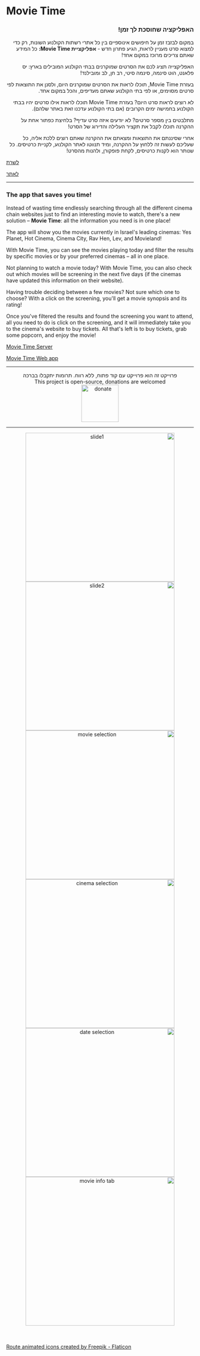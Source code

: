 # Movie Time
<h3 dir="rtl"> האפליקציה שחוסכת לך זמן! </h3>

<div dir="rtl">
במקום לבזבז זמן על חיפושים אינוספיים בין כל אתרי רשתות הקולנוע השונות, רק כדי למצוא סרט מעניין לראות, הגיע פתרון חדש - <b> אפליקציית Movie Time:</b> כל המידע שאתם צריכים מרוכז במקום אחד!

האפליקצייה תציג לכם את הסרטים שמוקרנים בבתי הקולנוע המובילים בארץ: יס פלאנט, הוט סינמה, סינמה סיטי, רב חן, לב ומובילנד!

בעזרת Movie Time, תוכלו לראות את הסרטים שמוקרנים היום, ולסנן את התוצאות לפי סרטים מסוימים, או לפי בתי הקולנוע שאתם מעדיפים, והכל במקום אחד.

לא רוצים לראות סרט היום? בעזרת Movie Time תוכלו לראות אילו סרטים יהיו בבתי הקולנוע בחמישה ימים הקרובים (אם בתי הקולנוע עדכנו זאת באתר שלהם).

מתלבטים בין מספר סרטים? לא יודעים איזה סרט עדיף? בלחיצת כפתור אחת על ההקרנה תוכלו לקבל את תקציר העלילה והדירוג של הסרט!

אחרי שסיננתם את התוצאות ומצאתם את ההקרנה שאתם רוצים ללכת אליה, כל שעליכם לעשות זה ללחוץ על ההקרנה, ומיד תנווטו לאתר הקולנוע, לקניית כרטיסים. כל שנותר הוא לקנות כרטיסים, לקחת פופקורן, ולהנות מהסרט!
</div>

[לשרת](https://github.com/tal-sitton/Movie-Time-Server)

[לאתר](https://github.com/tal-sitton/Movie-Time-Web)

---
### The app that saves you time!

Instead of wasting time endlessly searching through all the different cinema chain websites just to find an interesting movie to watch, there's a new solution – **Movie Time**: all the information you need is in one place!

The app will show you the movies currently in Israel's leading cinemas: Yes Planet, Hot Cinema, Cinema City, Rav Hen, Lev, and Movieland!

With Movie Time, you can see the movies playing today and filter the results by specific movies or by your preferred cinemas – all in one place.

Not planning to watch a movie today? With Movie Time, you can also check out which movies will be screening in the next five days (if the cinemas have updated this information on their website).

Having trouble deciding between a few movies? Not sure which one to choose? With a click on the screening, you'll get a movie synopsis and its rating!

Once you've filtered the results and found the screening you want to attend, all you need to do is click on the screening, and it will immediately take you to the cinema's website to buy tickets. All that's left is to buy tickets, grab some popcorn, and enjoy the movie!

[Movie Time Server](https://github.com/tal-sitton/Movie-Time-Server)

[Movie Time Web app](https://github.com/tal-sitton/Movie-Time-Web)

---
<div align="center">
  פרוייקט זה הוא פרוייקט עם קוד פתוח, ללא רווח. תרומות יתקבלו בברכה
  <br>
  This project is open-source, donations are welcomed
  <br>
  <a href = "https://www.paypal.com/donate/?hosted_button_id=QFJWKB7U7Y8VL" target="_blank">
    <img alt = "donate" src="https://i.imgur.com/pyqq4Ka.png.png" height="100">
  </a>
</div>

---
<div align="center" dir="rtl">
<img alt = "slide1" src="https://i.imgur.com/2w3VnoE.png" height="400"> <img alt = "slide2" src="https://i.imgur.com/J2fg15D.png" height="400"> <img alt = "movie selection" src="https://i.imgur.com/miVY0EX.png" height="400">
</div>
<div align="center" dir="rtl">
<img alt = "cinema selection" src="https://i.imgur.com/SklH740.png" height="400"> <img alt = "date selection" src="https://i.imgur.com/E6fsPau.png" height="400"> <img alt = "movie info tab" src="https://i.imgur.com/K0PqKqq.png" height="400">
</div>

<br><br>
<a href="https://www.flaticon.com/free-animated-icons/route" title="route animated icons">Route animated icons created by Freepik - Flaticon</a>
